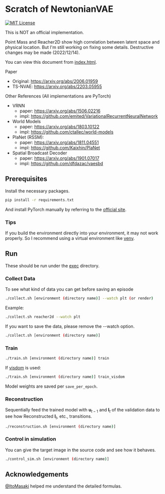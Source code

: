 # Scratch of NewtonianVAE

[![MIT License](https://img.shields.io/badge/license-MIT-blue.svg)](LICENSE.md)

This is NOT an official implementation.

Point Mass and Reacher2D show high correlation between latent space and physical location.
But I'm still working on fixing some details. Destructive changes may be made (2022/12/14).

You can view this document from [index.html](docs/generated/index.html).


Paper

- Original: https://arxiv.org/abs/2006.01959
- TS-NVAE: https://arxiv.org/abs/2203.05955

Other References (All implementations are PyTorch)

- VRNN
  - paper: https://arxiv.org/abs/1506.02216
  - impl: https://github.com/emited/VariationalRecurrentNeuralNetwork
- World Models
  - paper: https://arxiv.org/abs/1803.10122
  - impl: https://github.com/ctallec/world-models
- PlaNet (RSSM):
  - paper: https://arxiv.org/abs/1811.04551
  - impl: https://github.com/Kaixhin/PlaNet
- Spatial Broadcast Decoder
  - paper: https://arxiv.org/abs/1901.07017
  - impl: https://github.com/dfdazac/vaesbd

## Prerequisites

Install the necessary packages.

```bash
pip install -r requirements.txt
```

And install PyTorch manually by referring to the [official site](https://pytorch.org/).

### Tips

If you build the environment directly into your environment, it may not work properly. So I recommend using a virtual environment like [venv](https://docs.python.org/3/library/venv.html).

## Run

These should be run under the [exec](exec) directory.

### Collect Data

To see what kind of data you can get before saving an episode

```bash
./collect.sh [environment (directory name)] --watch plt (or render)
```

Example:

```bash
./collect.sh reacher2d --watch plt
```

If you want to save the data, please remove the --watch option.

```bash
./collect.sh [environment (directory name)]
```

### Train

```bash
./train.sh [environment (directory name)] train
```

If [visdom](https://github.com/fossasia/visdom) is used:

```bash
./train.sh [environment (directory name)] train_visdom
```

Model weights are saved per `save_per_epoch`.

### Reconstruction

Sequentially feed the trained model with $\mathbf{u}_{t-1}$ and $\mathbf{I}_t$ of the validation data to see how Reconstructed $\mathbf{I}_t$, etc., transitions.

```bash
./reconstruction.sh [environment (directory name)]
```

### Control in simulation

You can give the target image in the source code and see how it behaves.

```bash
./control_sim.sh [environment (directory name)]
```

## Acknowledgements

[@ItoMasaki](https://github.com/ItoMasaki) helped me understand the detailed formulas.

